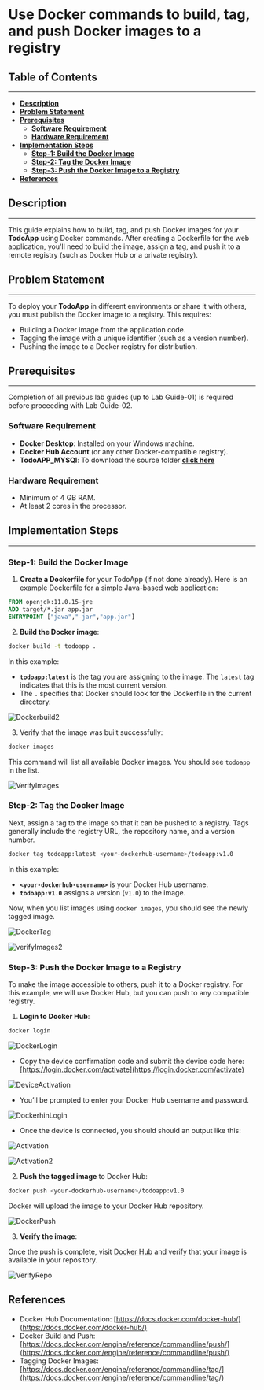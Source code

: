 # **Use Docker commands to build, tag, and push Docker images to a registry**

## **Table of Contents**

---

* [**Description**](#description)
* [**Problem Statement**](#problem-statement)
* [**Prerequisites**](#prerequisites)
  - [**Software Requirement**](#software-requirement)
  - [**Hardware Requirement**](#hardware-requirement)
* [**Implementation Steps**](#implementation-steps)
  - [**Step-1: Build the Docker Image**](#step-1-build-the-docker-image)
  - [**Step-2: Tag the Docker Image**](#step-2-tag-the-docker-image)
  - [**Step-3: Push the Docker Image to a Registry**](#step-3-push-the-docker-image-to-a-registry)
* [**References**](#references)

## **Description**

---

This guide explains how to build, tag, and push Docker images for your **TodoApp** using Docker commands. After creating a Dockerfile for the web application, you'll need to build the image, assign a tag, and push it to a remote registry (such as Docker Hub or a private registry).

## **Problem Statement**
---
To deploy your **TodoApp** in different environments or share it with others, you must publish the Docker image to a registry. This requires:
- Building a Docker image from the application code.
- Tagging the image with a unique identifier (such as a version number).
- Pushing the image to a Docker registry for distribution.

## **Prerequisites**
---
Completion of all previous lab guides (up to Lab Guide-01) is required before proceeding with Lab Guide-02.

### **Software Requirement**
- **Docker Desktop**: Installed on your Windows machine.
- **Docker Hub Account** (or any other Docker-compatible registry).
- **TodoAPP_MYSQl**: To download the source folder [**click here**](https://github.com/SwayaanTechnologies/TodoApp_MySQL/archive/refs/heads/main.zip)

### **Hardware Requirement**
- Minimum of 4 GB RAM.
- At least 2 cores in the processor.

## **Implementation Steps**
---
### **Step-1: Build the Docker Image**
1. **Create a Dockerfile** for your TodoApp (if not done already). Here is an example Dockerfile for a simple Java-based web application:

```Dockerfile
FROM openjdk:11.0.15-jre
ADD target/*.jar app.jar
ENTRYPOINT ["java","-jar","app.jar"]
```

2. **Build the Docker image**:

```bash
docker build -t todoapp .
```

In this example:
- **`todoapp:latest`** is the tag you are assigning to the image. The `latest` tag indicates that this is the most current version.
- The `.` specifies that Docker should look for the Dockerfile in the current directory.

![Dockerbuild2](Images/Docker%20build%202.png)

3. Verify that the image was built successfully:

```bash
docker images
```

This command will list all available Docker images. You should see `todoapp` in the list.

![VerifyImages](Images/VerifyImages.png)

### **Step-2: Tag the Docker Image**

Next, assign a tag to the image so that it can be pushed to a registry. Tags generally include the registry URL, the repository name, and a version number.

```bash
docker tag todoapp:latest <your-dockerhub-username>/todoapp:v1.0
```

In this example:
- **`<your-dockerhub-username>`** is your Docker Hub username.
- **`todoapp:v1.0`** assigns a version (`v1.0`) to the image.

Now, when you list images using `docker images`, you should see the newly tagged image.

![DockerTag](Images/DockerTag.png)

![verifyImages2](Images/VerifyImages2.png)

### **Step-3: Push the Docker Image to a Registry**

To make the image accessible to others, push it to a Docker registry. For this example, we will use Docker Hub, but you can push to any compatible registry.

1. **Login to Docker Hub**:

```bash
docker login
```

![DockerLogin](Images/Docker%20Login.png)

- Copy the device confirmation code and submit the device code here: [https://login.docker.com/activate](https://login.docker.com/activate)

![DeviceActivation](Images/Device%20activation.png)

- You’ll be prompted to enter your Docker Hub username and password.

![DockerhinLogin](Images/DockerhubLogin.png)

- Once the device is connected, you should should an output like this:

![Activation](Images/Activation.png)

![Activation2](Images/Activation2.png)

2. **Push the tagged image** to Docker Hub:

```bash
docker push <your-dockerhub-username>/todoapp:v1.0
```

Docker will upload the image to your Docker Hub repository.

![DockerPush](Images/DockerPush.png)

3. **Verify the image**:

Once the push is complete, visit [Docker Hub](https://hub.docker.com/) and verify that your image is available in your repository.

![VerifyRepo](Images/VerifyRepo.png)

## **References**

- Docker Hub Documentation: [https://docs.docker.com/docker-hub/](https://docs.docker.com/docker-hub/)
- Docker Build and Push: [https://docs.docker.com/engine/reference/commandline/push/](https://docs.docker.com/engine/reference/commandline/push/)
- Tagging Docker Images: [https://docs.docker.com/engine/reference/commandline/tag/](https://docs.docker.com/engine/reference/commandline/tag/)

